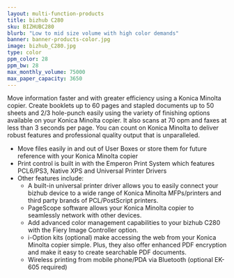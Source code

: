```yaml
---
layout: multi-function-products
title: bizhub C280
sku: BIZHUBC280
blurb: "Low to mid size volume with high color demands"
banner: banner-products-color.jpg
image: bizhub_C280.jpg
type: color
ppm_color: 28
ppm_bw: 28
max_monthly_volume: 75000
max_paper_capacity: 3650
---
```


Move information faster and with greater efficiency using a Konica Minolta copier. Create booklets up to 60 pages and stapled documents up to 50 sheets and 2/3 hole-punch easily using the variety of finishing options available on your Konica Minolta copier. It also scans at 70 opm and faxes at less than 3 seconds per page. You can count on Konica Minolta to deliver robust features and professional quality output that is unparalleled.  

* Move files easily in and out of User Boxes or store them for future reference with your Konica Minolta copier
* Print control is built in with the Emperon Print System which features PCL6/PS3, Native XPS and Universal Printer Drivers  
* Other features include:  
    * A built-in universal printer driver allows you to easily connect your bizhub device to a wide range of Konica Minolta MFPs/printers and third party brands of PCL/PostScript printers.  
    * PageScope software allows your Konica Minolta copier to seamlessly network with other devices.  
    * Add advanced color management capabilities to your bizhub C280 with the Fiery Image Controller option.  
    * i-Option kits (optional) make accessing the web from your Konica Minolta copier simple. Plus, they also offer enhanced PDF encryption and make it easy to create searchable PDF documents.  
    * Wireless printing from mobile phone/PDA via Bluetooth (optional EK-605 required)
